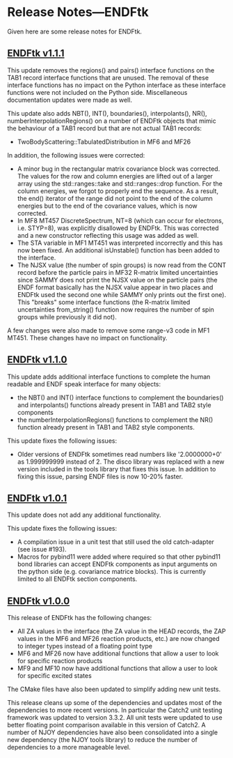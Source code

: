 # Release Notes&mdash;ENDFtk
Given here are some release notes for ENDFtk.

## [ENDFtk v1.1.1](https://github.com/njoy/ENDFtk/pull/xxx)
This update removes the regions() and pairs() interface functions on the TAB1 record interface functions that are unused. The removal of these interface functions has no impact on the Python interface as these interface functions were not included on the Python side. Miscellaneous documentation updates were made as well.

This update also adds NBT(), INT(), boundaries(), interpolants(), NR(), numberInterpolationRegions() on a number of ENDFtk objects that mimic the behaviour of a TAB1 record but that are not actual TAB1 records:
- TwoBodyScattering::TabulatedDistribution in MF6 and MF26

In addition, the following issues were corrected:
  - A minor bug in the rectangular matrix covariance block was corrected. The values for the row and column energies are lifted out of a larger array using the std::ranges::take and std::ranges::drop function. For the column energies, we forgot to properly end the sequence. As a result, the end() iterator of the range did not point to the end of the column energies but to the end of the covariance values, which is now corrected.
  - In MF8 MT457 DiscreteSpectrum, NT=8 (which can occur for electrons, i.e. STYP=8), was explicitly disallowed by ENDFtk. This was corrected and a new constructor reflecting this usage was added as well.
  - The STA variable in MF1 MT451 was interpreted incorrectly and this has now been fixed. An additional isUnstable() function has been added to the interface.
  - The NJSX value (the number of spin groups) is now read from the CONT record before the particle pairs in MF32 R-matrix limited uncertainties since SAMMY does not print the NJSX value on the particle pairs (the ENDF format basically has the NJSX value appear in two places and ENDFtk used the second one while SAMMY only prints out the first one). This "breaks" some interface functions (the R-matrix limited uncertainties from_string() function now requires the number of spin groups while previously it did not).

A few changes were also made to remove some range-v3 code in MF1 MT451. These changes have no impact on functionality.

## [ENDFtk v1.1.0](https://github.com/njoy/ENDFtk/pull/198)
This update adds additional interface functions to complete the human readable and ENDF speak interface for many objects:
  - the NBT() and INT() interface functions to complement the boundaries() and interpolants() functions already present in TAB1 and TAB2 style components
  - the numberInterpolationRegions() functions to complement the NR() function already present in TAB1 and TAB2 style components.

This update fixes the following issues:
  - Older versions of ENDFtk sometimes read numbers like '2.0000000+0' as 1.999999999 instead of 2. The disco library was replaced with a new version included in the tools library that fixes this issue. In addition to fixing this issue, parsing ENDF files is now 10-20% faster.

## [ENDFtk v1.0.1](https://github.com/njoy/ENDFtk/pull/195)
This update does not add any additional functionality.

This update fixes the following issues:
  - A compilation issue in a unit test that still used the old catch-adapter (see issue #193).
  - Macros for pybind11 were added where required so that other pybind11 bond libraries can accept ENDFtk components as input arguments on the python side (e.g. covariance matrice blocks). This is currently limited to all ENDFtk section components.

## [ENDFtk v1.0.0](https://github.com/njoy/ENDFtk/pull/192)
This release of ENDFtk has the following changes:
  - All ZA values in the interface (the ZA value in the HEAD records, the ZAP values in the MF6 and MF26 reaction products, etc.) are now changed to integer types instead of a floating point type
  - MF6 and MF26 now have additional functions that allow a user to look for specific reaction products
  - MF9 and MF10 now have additional functions that allow a user to look for specific excited states

The CMake files have also been updated to simplify adding new unit tests.

This release cleans up some of the dependencies and updates most of the dependencies to more recent versions. In particular the Catch2 unit testing framework was updated to version 3.3.2. All unit tests were updated to use better floating point comparison available in this version of Catch2. A number of NJOY dependencies have also been consolidated into a single new dependency (the NJOY tools library) to reduce the number of dependencies to a more manageable level.
